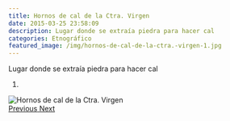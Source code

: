 ```yaml
---
title: Hornos de cal de la Ctra. Virgen
date: 2015-03-25 23:58:09
description: Lugar donde se extraía piedra para hacer cal
categories: Etnográfico
featured_image: /img/hornos-de-cal-de-la-ctra.-virgen-1.jpg
---
```



Lugar donde se extraía piedra para hacer cal

<div id="myCarousel" class="carousel slide" df-ride="carousel">
  <!-- Indicators -->
  <ol class="carousel-indicators">
    <li df-target="#myCarousel" df-slide-to="0" class="active"></li>
  </ol>
  <!-- Wrapper for slides -->
  <div class="carousel-inner" role="listbox">
    <div class="item active">
      <img src="/img/hornos-de-cal-de-la-ctra.-virgen-1.jpg" alt="Hornos de cal de la Ctra. Virgen">
    </div>
  <!-- Left and right controls -->
  <a class="left carousel-control" href="#myCarousel" role="button" df-slide="prev">
    <span class="glyphicon glyphicon-chevron-left" aria-hidden="true"></span>
    <span class="sr-only">Previous</span>
  </a>
  <a class="right carousel-control" href="#myCarousel" role="button" df-slide="next">
    <span class="glyphicon glyphicon-chevron-right" aria-hidden="true"></span>
    <span class="sr-only">Next</span>
  </a>
</div>
